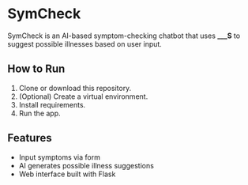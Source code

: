 # SymCheck

SymCheck is an AI-based symptom-checking chatbot that uses **\_\_\_S** to suggest possible illnesses based on user input.

## How to Run

1. Clone or download this repository.
2. (Optional) Create a virtual environment.
3. Install requirements.
4. Run the app.

## Features

- Input symptoms via form
- AI generates possible illness suggestions
- Web interface built with Flask
